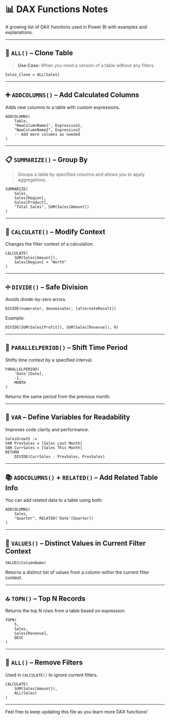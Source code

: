 # 📊 DAX Functions Notes

A growing list of DAX functions used in Power BI with examples and explanations.

---

## 🔁 `ALL()` – Clone Table

> **Use Case:** When you need a version of a table without any filters.

```dax
Sales_Clone = ALL(Sales)
```

---

## ➕ `ADDCOLUMNS()` – Add Calculated Columns

Adds new columns to a table with custom expressions.

```dax
ADDCOLUMNS(
    Table,
    "NewColumnName1", Expression1,
    "NewColumnName2", Expression2
    -- Add more columns as needed
)
```

---

## 📋 `SUMMARIZE()` – Group By

> Groups a table by specified columns and allows you to apply aggregations.

```dax
SUMMARIZE(
    Sales,
    Sales[Region],
    Sales[Product],
    "Total Sales", SUM(Sales[Amount])
)
```

---

## 🧮 `CALCULATE()` – Modify Context

Changes the filter context of a calculation.

```dax
CALCULATE(
    SUM(Sales[Amount]),
    Sales[Region] = "North"
)
```

---

## ➗ `DIVIDE()` – Safe Division

Avoids divide-by-zero errors.

```dax
DIVIDE(numerator, denominator, [alternateResult])
```

Example:

```dax
DIVIDE(SUM(Sales[Profit]), SUM(Sales[Revenue]), 0)
```

---

## 📅 `PARALLELPERIOD()` – Shift Time Period

Shifts time context by a specified interval.

```dax
PARALLELPERIOD(
    'Date'[Date],
    -1,
    MONTH
)
```

Returns the same period from the previous month.

---

## 🧠 `VAR` – Define Variables for Readability

Improves code clarity and performance.

```dax
SalesGrowth :=
VAR PrevSales = [Sales Last Month]
VAR CurrSales = [Sales This Month]
RETURN
    DIVIDE(CurrSales - PrevSales, PrevSales)
```

---

## 📚 `ADDCOLUMNS()` + `RELATED()` – Add Related Table Info

You can add related data to a table using both:

```dax
ADDCOLUMNS(
    Sales,
    "Quarter", RELATED('Date'[Quarter])
)
```

---

## 🎯 `VALUES()` – Distinct Values in Current Filter Context

```dax
VALUES(ColumnName)
```

Returns a distinct list of values from a column within the current filter context.

---

## 🔝 `TOPN()` – Top N Records

Returns the top N rows from a table based on expression.

```dax
TOPN(
    5,
    Sales,
    Sales[Revenue],
    DESC
)
```

---

## 🚫 `ALL()` – Remove Filters

Used in `CALCULATE()` to ignore current filters.

```dax
CALCULATE(
    SUM(Sales[Amount]),
    ALL(Sales)
)
```

---

Feel free to keep updating this file as you learn more DAX functions!
